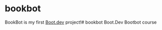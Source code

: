 # bookbot

BookBot is my first [Boot.dev](https://www.boot.dev) project!# bookbot
Boot.Dev Bootbot course
